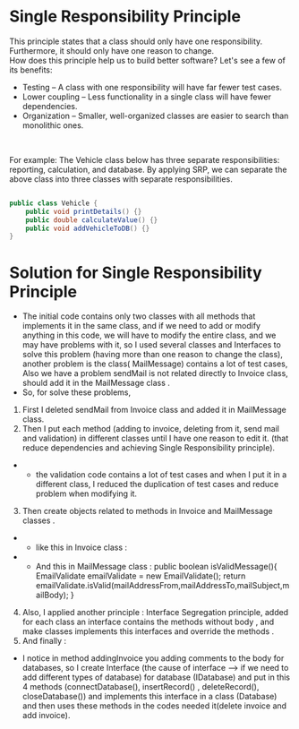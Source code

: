# Single Responsibility Principle


This principle states that a class should only have one responsibility. Furthermore, it should only have one reason to change.
<br />
How does this principle help us to build better software? Let's see a few of its benefits:
<br />
- Testing – A class with one responsibility will have far fewer test cases.
- Lower coupling – Less functionality in a single class will have fewer dependencies.
- Organization – Smaller, well-organized classes are easier to search than monolithic ones.

<br />

For example: The Vehicle class below has three separate responsibilities: reporting, calculation, and database. By applying SRP, we can separate the above class into three classes with separate responsibilities.

```java

public class Vehicle {
    public void printDetails() {}
    public double calculateValue() {}
    public void addVehicleToDB() {}
}

```
# Solution for Single Responsibility Principle
* The initial code contains only two classes with all methods that implements it in the same class, and if we need to add or modify anything in this code, we will have to modify the entire class, and we may have problems with it, so I used several classes and Interfaces to solve this problem (having more than one reason to change the class), another problem is the class( MailMessage) contains a lot of test cases, Also we have a problem sendMail is not related directly to Invoice class, should add it in the MailMessage class .
* So, for solve these problems,
1. First I deleted sendMail from Invoice class and added it in MailMessage class.
2. Then I put each method (adding to invoice, deleting from it, send mail and validation) in different classes until I have one reason to edit it. (that reduce dependencies and achieving Single Responsibility principle).
- - the validation code contains a lot of test cases and when I put it in a different class, I reduced the duplication of test cases and reduce problem when modifying it.
3. Then create objects related to methods in Invoice and MailMessage classes .
- - like this in Invoice class :

- - And this in MailMessage class :
    public boolean isValidMessage(){
    EmailValidate emailValidate = new EmailValidate();
    return emailValidate.isValid(mailAddressFrom,mailAddressTo,mailSubject,mailBody);
    }
4. Also, I applied another principle :
Interface Segregation principle, added for each class an interface contains the methods without body , and make classes implements this interfaces and override the methods .
5. And finally :
- I notice in method addingInvoice you adding comments to the body for databases, so I create Interface (the cause of interface --> if we need to add different types of database) for database (IDatabase) and put in this 4 methods (connectDatabase(), insertRecord() , deleteRecord(), closeDatabase()) and implements this interface in a class (Database) and then uses these methods in the codes needed it(delete invoice and add invoice).
